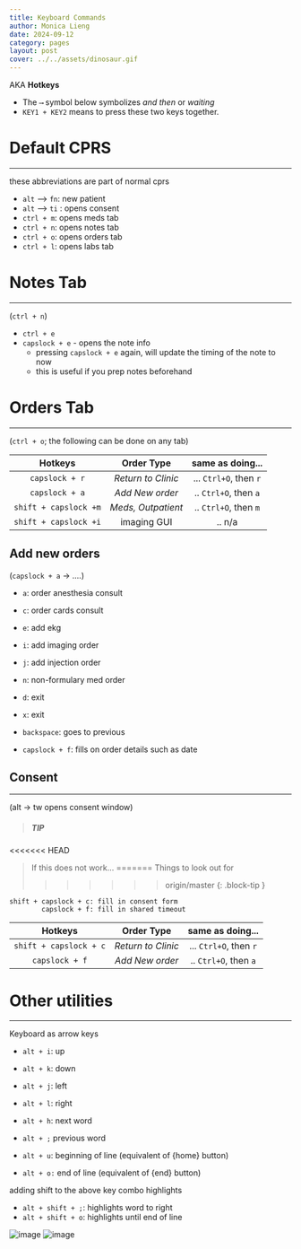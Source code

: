 ```yaml
---
title: Keyboard Commands
author: Monica Lieng
date: 2024-09-12
category: pages
layout: post
cover: ../../assets/dinosaur.gif
---
```


AKA **Hotkeys**

* The `⟶` symbol below symbolizes *and then* or *waiting*
* `KEY1 + KEY2` means to press these two keys together.

# Default CPRS
---------------
these abbreviations are part of normal cprs

* `alt` ⟶  `fn`: new patient	
* `alt` ⟶ `ti` : opens consent
* `ctrl + m`: opens meds tab
* `ctrl + n`: opens notes tab
* `ctrl + o`: opens orders tab
* `ctrl + l`: opens labs tab


# Notes Tab
-----------
(`ctrl + n`)

- `ctrl + e`
- `capslock + e` - opens the note info
	- pressing `capslock + e` again, will update the timing of the note to now
	- this is useful if you prep notes beforehand


# Orders Tab
------------
(`ctrl + o`; the following can be done on any tab)


<div class="table-wrapper" markdown="block">

|Hotkeys		| Order Type 		|same as doing...|
|:-:|:-:|:-:|
|`capslock + r`| *Return to Clinic*|... `Ctrl+O`, then `r`|
|`capslock + a`| *Add New order*|.. `Ctrl+O`, then `a`|
|`shift + capslock +m` | *Meds, Outpatient*|.. `Ctrl+O`, then `m`|
|`shift + capslock +i` | imaging GUI|.. n/a|

</div>


## Add new orders

(`capslock + a` -> ....)
- `a`: order anesthesia consult
- `c`: order cards consult
- `e`: add ekg
- `i`: add imaging order
- `j`: add injection order
- `n`: non-formulary med order

- `d`: exit
- `x`: exit
- `backspace`: goes to previous

- `capslock + f`:  fills on order details such as date

## Consent
----------
(alt -> tw opens consent window)

> ##### TIP
>
<<<<<<< HEAD
> If this does not work...
=======
> Things to look out for
>>>>>>> origin/master
{: .block-tip }

	shift + capslock + c: fill in consent form
			capslock + f: fill in shared timeout

|Hotkeys		| Order Type 		|same as doing...|
|:-:|:-:|:-:|
|`shift + capslock + c`| *Return to Clinic*|... `Ctrl+O`, then `r`|
|`capslock + f`| *Add New order*|.. `Ctrl+O`, then `a`|


# Other utilities
-----------------

Keyboard as arrow keys

- `alt + i`: up
- `alt + k`: down
- `alt + j`: left
- `alt + l`: right

- `alt + h`: next word
- `alt + ;` previous word

- `alt + u`: beginning of line (equivalent of {home} button)
- `alt + o:` end of line  (equivalent of {end} button)

adding shift to the above key combo highlights

- `alt + shift + ;`: highlights word to right
- `alt + shift + o`: highlights until end of line 

![image](../../assets/dinosaur.gif)
![image](../dinosaur.gif)
